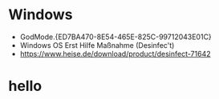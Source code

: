 # Windows
* GodMode.{ED7BA470-8E54-465E-825C-99712043E01C}
* Windows OS Erst Hilfe Maßnahme (Desinfec't) 
*   https://www.heise.de/download/product/desinfect-71642
<h1> hello </h>
